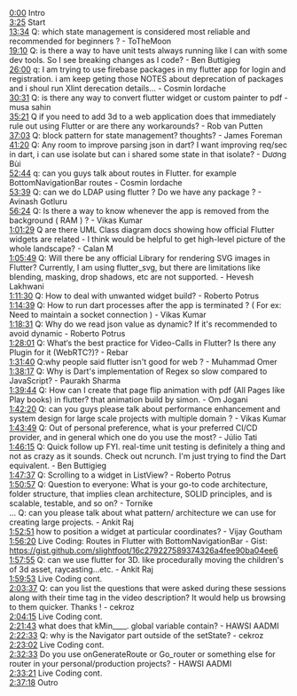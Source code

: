 [0:00](https://www.youtube.com/watch?v=eTD2J2HYA94&t=0m00s) Intro  
[3:25](https://www.youtube.com/watch?v=eTD2J2HYA94&t=3m25s) Start  
[13:34](https://www.youtube.com/watch?v=eTD2J2HYA94&t=13m34s) Q: which state management is considered most reliable and recommended for beginners ? - ToTheMoon  
[19:10](https://www.youtube.com/watch?v=eTD2J2HYA94&t=19m10s) Q: is there a way to have unit tests always running like I can with some dev tools. So I see breaking changes as I code? - Ben Buttigieg  
[26:00](https://www.youtube.com/watch?v=eTD2J2HYA94&t=26m00s) q: I am trying to use firebase packages in my flutter app for login and registration. i am keep geting those NOTES about deprecation of packages and i shoul run Xlint derecation details... - Cosmin Iordache  
[30:31](https://www.youtube.com/watch?v=eTD2J2HYA94&t=30m31s) Q: is there any way to convert flutter widget or custom painter to pdf - musa sahin  
[35:21](https://www.youtube.com/watch?v=eTD2J2HYA94&t=35m21s) Q if you need to add 3d to a web application does that immediately rule out using Flutter or are there any workarounds? - Rob van Putten  
[37:03](https://www.youtube.com/watch?v=eTD2J2HYA94&t=37m03s) Q: block pattern for state management? thoughts? - James Foreman  
[41:20](https://www.youtube.com/watch?v=eTD2J2HYA94&t=41m20s) Q: Any room to improve parsing json in dart? I want improving req/sec in dart, i can use isolate but can i shared some state in that isolate? - Dương Bùi  
[52:44](https://www.youtube.com/watch?v=eTD2J2HYA94&t=52m44s) q: can you guys talk about routes in Flutter. for example BottomNavigationBar routes - Cosmin Iordache  
[53:39](https://www.youtube.com/watch?v=eTD2J2HYA94&t=53m39s) Q: can we do LDAP using flutter ? Do we have any package ? - Avinash Gotluru  
[56:24](https://www.youtube.com/watch?v=eTD2J2HYA94&t=56m24s) Q: Is there a way to know whenever the app is removed from the background ( RAM ) ? - Vikas Kumar  
[1:01:29](https://www.youtube.com/watch?v=eTD2J2HYA94&t=1h01m29s) Q are there UML Class diagram docs showing how official Flutter widgets are related - I think would be helpful to get high-level picture of the whole landscape? - Calan M  
[1:05:49](https://www.youtube.com/watch?v=eTD2J2HYA94&t=1h05m49s) Q: Will there be any official Library for rendering SVG images in Flutter? Currently, I am using flutter_svg, but there are limitations like blending, masking, drop shadows, etc are not supported. - Hevesh Lakhwani  
[1:11:30](https://www.youtube.com/watch?v=eTD2J2HYA94&t=1h11m30s) Q: How to deal with unwanted widget build? - Roberto Potrus  
[1:14:39](https://www.youtube.com/watch?v=eTD2J2HYA94&t=1h14m39s) Q: How to run dart processes after the app is terminated ? ( For ex: Need to maintain a socket connection ) - Vikas Kumar  
[1:18:31](https://www.youtube.com/watch?v=eTD2J2HYA94&t=1h18m31s) Q: Why do we read json value as dynamic? If it's recommended to avoid dynamic - Roberto Potrus  
[1:28:01](https://www.youtube.com/watch?v=eTD2J2HYA94&t=1h28m01s) Q: What‘s the best practice for Video-Calls in Flutter? Is there any Plugin for it (WebRTC?)? - Rebar  
[1:31:40](https://www.youtube.com/watch?v=eTD2J2HYA94&t=1h31m40s) Q:why people said flutter isn't good for web ? - Muhammad Omer  
[1:38:17](https://www.youtube.com/watch?v=eTD2J2HYA94&t=1h38m17s) Q: Why is Dart's implementation of Regex so slow compared to JavaScript? - Paurakh Sharma  
[1:39:44](https://www.youtube.com/watch?v=eTD2J2HYA94&t=1h39m44s) Q: How can I create that page flip animation with pdf (All Pages like Play books) in flutter? that animation build by simon. - Om Jogani  
[1:42:20](https://www.youtube.com/watch?v=eTD2J2HYA94&t=1h42m20s) Q: can you guys please talk about performance enhancement and system design for large scale projects with multiple domain ? - Vikas Kumar  
[1:43:49](https://www.youtube.com/watch?v=eTD2J2HYA94&t=1h43m49s) Q: Out of personal preference, what is your preferred CI/CD provider, and in general which one do you use the most? - Júlio Tati  
[1:46:15](https://www.youtube.com/watch?v=eTD2J2HYA94&t=1h46m15s) Q: Quick follow up FYI. real-time unit testing is definitely a thing and not as crazy as it sounds. Check out ncrunch. I'm just trying to find the Dart equivalent. - Ben Buttigieg  
[1:47:37](https://www.youtube.com/watch?v=eTD2J2HYA94&t=1h47m37s) Q: Scrolling to a widget in ListView? - Roberto Potrus  
[1:50:57](https://www.youtube.com/watch?v=eTD2J2HYA94&t=1h50m57s) Q: Question to everyone: What is your go-to code architecture, folder structure, that implies clean architecture, SOLID principles, and is scalable, testable, and so on? - Tornike  
... Q: can you please talk about what pattern/ architecture we can use for creating large projects. - Ankit Raj  
[1:52:51](https://www.youtube.com/watch?v=eTD2J2HYA94&t=1h52m51s) how to position a widget at particular coordinates? - Vijay Goutham  
[1:56:20](https://www.youtube.com/watch?v=eTD2J2HYA94&t=1h56m20s) Live Coding: Routes in Flutter with BottomNavigationBar - Gist: https://gist.github.com/slightfoot/16c279227589374326a4fee90ba04ee6  
[1:57:55](https://www.youtube.com/watch?v=eTD2J2HYA94&t=1h57m55s) Q: can we use flutter for 3D. like procedurally moving the children's of 3d asset, raycasting...etc. - Ankit Raj  
[1:59:53](https://www.youtube.com/watch?v=eTD2J2HYA94&t=1h59m53s) Live Coding cont.  
[2:03:37](https://www.youtube.com/watch?v=eTD2J2HYA94&t=2h03m37s) Q: can you list the questions that were asked during these sessions along with their time tag in the video description? It would help us browsing to them quicker. Thanks ! - cekroz  
[2:04:15](https://www.youtube.com/watch?v=eTD2J2HYA94&t=2h04m15s) Live Coding cont.  
[2:21:43](https://www.youtube.com/watch?v=eTD2J2HYA94&t=2h21m43s) what does that kMin____. global variable contain? - HAWSI AADMI  
[2:22:33](https://www.youtube.com/watch?v=eTD2J2HYA94&t=2h22m33s) Q: why is the Navigator part outside of the setState? - cekroz  
[2:23:02](https://www.youtube.com/watch?v=eTD2J2HYA94&t=2h23m02s) Live Coding cont.  
[2:32:33](https://www.youtube.com/watch?v=eTD2J2HYA94&t=2h32m33s) Do you use onGenerateRoute or Go_router or something else for router in your personal/production projects? - HAWSI AADMI  
[2:33:21](https://www.youtube.com/watch?v=eTD2J2HYA94&t=2h33m21s) Live Coding cont.  
[2:37:18](https://www.youtube.com/watch?v=eTD2J2HYA94&t=2h37m18s) Outro  
